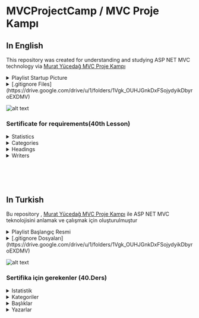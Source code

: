 # MVCProjectCamp / MVC Proje Kampı

## In English
This repository was created for understanding and studying ASP NET MVC technology via [Murat Yücedağ MVC Proje Kampı](https://www.youtube.com/watch?v=yFToRUL6h8A&list=PLKnjBHu2xXNNQJehhCg--CzQQMHXTsFAb)
<details>
<summary> Playlist Startup Picture</summary>
</details>

<details>
<summary> [.gitignore Files](https://drive.google.com/drive/u/1/folders/1Vgk_OUHJGnkDxFSojydyikDbyroEXDMV)</summary>
</details>

![alt text](https://i.ytimg.com/vi/yFToRUL6h8A/hq720.jpg?sqp=-oaymwEcCNAFEJQDSFXyq4qpAw4IARUAAIhCGAFwAcABBg==&rs=AOn4CLC7WrrhT0pJfv87O-R6pThtUXUMqw)




### Sertificate for requirements(40th Lesson)

<details>
<summary>Statistics</summary>

![alt text](https://raw.githubusercontent.com/sahinmaral/MVCProjectCamp/master/FilesAboutProject/PreviewPictures/Statistics.png)
</details>


<details>
<summary>Categories</summary>

![alt text](https://raw.githubusercontent.com/sahinmaral/MVCProjectCamp/master/FilesAboutProject/PreviewPictures/Categories.png)

</details>

<details>
<summary>Headings</summary>

![alt text](https://raw.githubusercontent.com/sahinmaral/MVCProjectCamp/master/FilesAboutProject/PreviewPictures/Headings.png)

</details>

<details>
<summary>Writers</summary>

![alt text](https://raw.githubusercontent.com/sahinmaral/MVCProjectCamp/master/FilesAboutProject/PreviewPictures/Writers.png)

</details>

</br>
</br>
</br>
</br>

## In Turkish
Bu repository , [Murat Yücedağ MVC Proje Kampı](https://www.youtube.com/watch?v=yFToRUL6h8A&list=PLKnjBHu2xXNNQJehhCg--CzQQMHXTsFAb) ile ASP NET MVC teknolojisini anlamak ve çalışmak için oluşturulmuştur 

<details>
<summary> Playlist Başlangıç Resmi</summary>
</details>  

<details>
<summary> [.gitignore Dosyaları](https://drive.google.com/drive/u/1/folders/1Vgk_OUHJGnkDxFSojydyikDbyroEXDMV)</summary>
</details>

![alt text](https://i.ytimg.com/vi/yFToRUL6h8A/hq720.jpg?sqp=-oaymwEcCNAFEJQDSFXyq4qpAw4IARUAAIhCGAFwAcABBg==&rs=AOn4CLC7WrrhT0pJfv87O-R6pThtUXUMqw)


### Sertifika için gerekenler (40.Ders)

<details>
<summary>Istatistik</summary>

![alt text](https://raw.githubusercontent.com/sahinmaral/MVCProjectCamp/master/FilesAboutProject/PreviewPictures/Statistics.png)
</details>


<details>
<summary>Kategoriler</summary>

![alt text](https://raw.githubusercontent.com/sahinmaral/MVCProjectCamp/master/FilesAboutProject/PreviewPictures/Categories.png)

</details>

<details>
<summary>Başlıklar</summary>

![alt text](https://raw.githubusercontent.com/sahinmaral/MVCProjectCamp/master/FilesAboutProject/PreviewPictures/Headings.png)

</details>

<details>
<summary>Yazarlar</summary>

![alt text](https://raw.githubusercontent.com/sahinmaral/MVCProjectCamp/master/FilesAboutProject/PreviewPictures/Writers.png)

</details>




